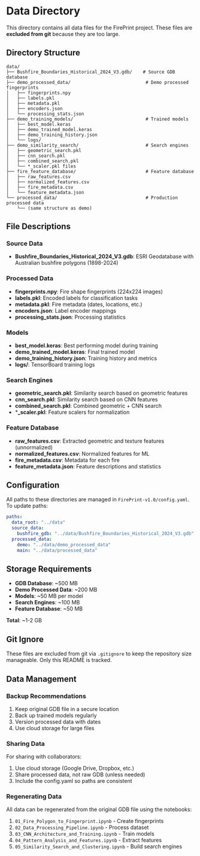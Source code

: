 # Data Directory

This directory contains all data files for the FirePrint project. These files are **excluded from git** because they are too large.

## Directory Structure

```
data/
├── Bushfire_Boundaries_Historical_2024_V3.gdb/    # Source GDB database
├── demo_processed_data/                            # Demo processed fingerprints
│   ├── fingerprints.npy
│   ├── labels.pkl
│   ├── metadata.pkl
│   ├── encoders.json
│   └── processing_stats.json
├── demo_training_models/                           # Trained models
│   ├── best_model.keras
│   ├── demo_trained_model.keras
│   ├── demo_training_history.json
│   └── logs/
├── demo_similarity_search/                         # Search engines
│   ├── geometric_search.pkl
│   ├── cnn_search.pkl
│   ├── combined_search.pkl
│   └── *_scaler.pkl files
├── fire_feature_database/                          # Feature database
│   ├── raw_features.csv
│   ├── normalized_features.csv
│   ├── fire_metadata.csv
│   └── feature_metadata.json
└── processed_data/                                 # Production processed data
    └── (same structure as demo)
```

## File Descriptions

### Source Data
- **Bushfire_Boundaries_Historical_2024_V3.gdb**: ESRI Geodatabase with Australian bushfire polygons (1898-2024)

### Processed Data
- **fingerprints.npy**: Fire shape fingerprints (224x224 images)
- **labels.pkl**: Encoded labels for classification tasks
- **metadata.pkl**: Fire metadata (dates, locations, etc.)
- **encoders.json**: Label encoder mappings
- **processing_stats.json**: Processing statistics

### Models
- **best_model.keras**: Best performing model during training
- **demo_trained_model.keras**: Final trained model
- **demo_training_history.json**: Training history and metrics
- **logs/**: TensorBoard training logs

### Search Engines
- **geometric_search.pkl**: Similarity search based on geometric features
- **cnn_search.pkl**: Similarity search based on CNN features
- **combined_search.pkl**: Combined geometric + CNN search
- ***_scaler.pkl**: Feature scalers for normalization

### Feature Database
- **raw_features.csv**: Extracted geometric and texture features (unnormalized)
- **normalized_features.csv**: Normalized features for ML
- **fire_metadata.csv**: Metadata for each fire
- **feature_metadata.json**: Feature descriptions and statistics

## Configuration

All paths to these directories are managed in `FirePrint-v1.0/config.yaml`. To update paths:

```yaml
paths:
  data_root: "../data"
  source_data:
    bushfire_gdb: "../data/Bushfire_Boundaries_Historical_2024_V3.gdb"
  processed_data:
    demo: "../data/demo_processed_data"
    main: "../data/processed_data"
```

## Storage Requirements

- **GDB Database**: ~500 MB
- **Demo Processed Data**: ~200 MB
- **Models**: ~50 MB per model
- **Search Engines**: ~100 MB
- **Feature Database**: ~50 MB

**Total**: ~1-2 GB

## Git Ignore

These files are excluded from git via `.gitignore` to keep the repository size manageable. Only this README is tracked.

## Data Management

### Backup Recommendations
1. Keep original GDB file in a secure location
2. Back up trained models regularly
3. Version processed data with dates
4. Use cloud storage for large files

### Sharing Data
For sharing with collaborators:
1. Use cloud storage (Google Drive, Dropbox, etc.)
2. Share processed data, not raw GDB (unless needed)
3. Include the config.yaml so paths are consistent

### Regenerating Data
All data can be regenerated from the original GDB file using the notebooks:
1. `01_Fire_Polygon_to_Fingerprint.ipynb` - Create fingerprints
2. `02_Data_Processing_Pipeline.ipynb` - Process dataset
3. `03_CNN_Architecture_and_Training.ipynb` - Train models
4. `04_Pattern_Analysis_and_Features.ipynb` - Extract features
5. `05_Similarity_Search_and_Clustering.ipynb` - Build search engines
